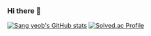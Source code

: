 ### Hi there 👋

<!--
**exceed96/exceed96** is a ✨ _special_ ✨ repository because its `README.md` (this file) appears on your GitHub profile.

Here are some ideas to get you started:

- 🔭 I’m currently working on ...
- 🌱 I’m currently learning ...
- 👯 I’m looking to collaborate on ...
- 🤔 I’m looking for help with ...
- 💬 Ask me about ...
- 📫 How to reach me: ...
- 😄 Pronouns: ...
- ⚡ Fun fact: ...
-->
[![Sang yeob's GitHub stats](https://github-readme-stats.vercel.app/api?username=exceed96)](https://github.com/anuraghazra/github-readme-stats) [![Solved.ac Profile](http://mazassumnida.wtf/api/v2/generate_badge?boj=exceed_96)](https://solved.ac/exceed_96/)
